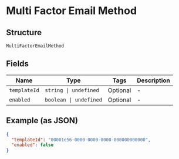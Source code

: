 
# Multi Factor Email Method

## Structure

`MultiFactorEmailMethod`

## Fields

| Name | Type | Tags | Description |
|  --- | --- | --- | --- |
| `templateId` | `string \| undefined` | Optional | - |
| `enabled` | `boolean \| undefined` | Optional | - |

## Example (as JSON)

```json
{
  "templateId": "00001e56-0000-0000-0000-000000000000",
  "enabled": false
}
```

